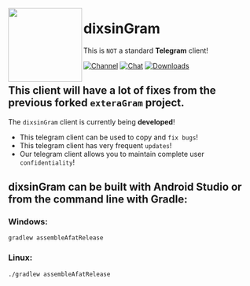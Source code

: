 <img src="https://i.imgur.com/C461Dd6.png" width="150px" align="left"></img>
# dixsinGram

This is `NOT` a standard **Telegram** client!

[![Channel](https://img.shields.io/badge/Channel-Telegram-blue.svg)](https://t.me/dixsinGram)
[![Chat](https://img.shields.io/badge/Chat-Telegram-blue.svg)](https://t.me/+aBKmEgAebQJjOWEy)
[![Downloads](https://img.shields.io/badge/Download%20at%20-%20Telegram-blue.svg)](https://t.me/dixsinReleases)

## This client will have a lot of fixes from the previous forked `exteraGram` project.
The `dixsinGram` client is currently being **developed**!

- This telegram client can be used to copy and `fix bugs`!
- This telegram client has very frequent `updates`!
- Our telegram client allows you to maintain complete user `confidentiality`!

## dixsinGram can be built with **Android Studio** or from the command line with **Gradle**:
### Windows: 
```
gradlew assembleAfatRelease
```
### Linux: 
```
./gradlew assembleAfatRelease
```
